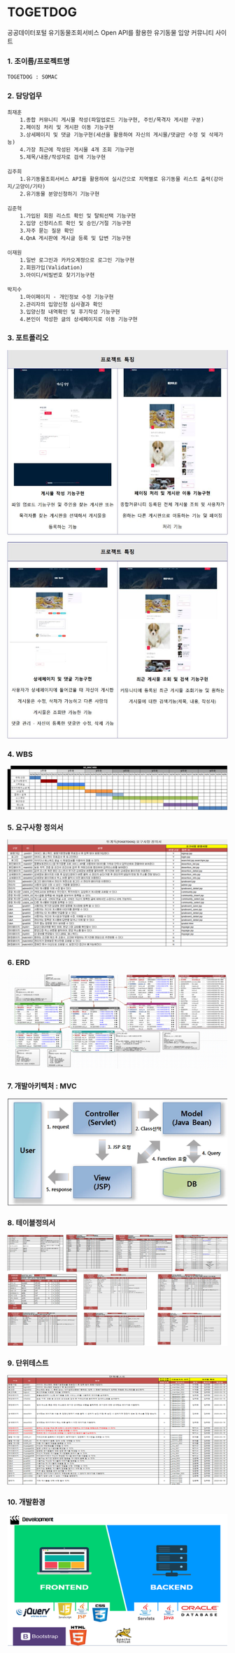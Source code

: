 # TOGETDOG
공공데이터포털 유기동물조회서비스 Open API를 활용한 유기동물 입양 커뮤니티 사이트

### 1. 조이름/프로젝트명
```
TOGETDOG : SOMAC
```
### 2. 담당업무
```
최재훈  
    1.종합 커뮤니티 게시물 작성(파일업로드 기능구현, 주인/목격자 게시판 구분)  
    2.페이징 처리 및 게시판 이동 기능구현  
    3.상세페이지 및 댓글 기능구현(세션을 활용하여 자신의 게시물/댓글만 수정 및 삭제가능)  
    4.가장 최근에 작성된 게시물 4개 조회 기능구현  
    5.제목/내용/작성자로 검색 기능구현  
  
김주희  
    1.유기동물조회서비스 API를 활용하여 실시간으로 지역별로 유기동물 리스트 출력(강아지/고양이/기타)  
    2.유기동물 분양신청하기 기능구현  

김준혁  
    1.가입된 회원 리스트 확인 및 탈퇴선택 기능구현  
    2.입양 신청리스트 확인 및 승인/거절 기능구현
    3.자주 묻는 질문 확인  
    4.QnA 게시판에 게시글 등록 및 답변 기능구현  
    
이재원
    1.일반 로그인과 카카오계정으로 로그인 기능구현  
    2.회원가입(Validation)  
    3.아이디/비밀번호 찾기기능구현  

박지수  
    1.마이페이지 - 개인정보 수정 기능구현  
    2.관리자의 입양신청 심사결과 확인  
    3.입양신청 내역확인 및 후기작성 기능구현  
    4.본인이 작성한 글의 상세페이지로 이동 기능구현   

```

### 3. 포트폴리오
![portfolio_01](https://github.com/choijaehoon1/TOGETDOG/blob/master/SOMAC/src/%ED%8F%AC%ED%8A%B8%ED%8F%B4%EB%A6%AC%EC%98%A4_01.JPG "이미지설명")

![portfolio_02](https://github.com/choijaehoon1/TOGETDOG/blob/master/SOMAC/src/%ED%8F%AC%ED%8A%B8%ED%8F%B4%EB%A6%AC%EC%98%A4_02.JPG "이미지설명")

### 4. WBS
![WBS](https://github.com/choijaehoon1/TOGETDOG/blob/master/SOMAC/src/WBS.png "이미지설명")

### 5. 요구사항 정의서
![요구사항 정의서](https://github.com/choijaehoon1/TOGETDOG/blob/master/SOMAC/src/%EC%9A%94%EA%B5%AC%EC%82%AC%ED%95%AD%EC%A0%95%EC%9D%98%EC%84%9C.png "이미지설명")

### 6. ERD
![ERD](https://github.com/choijaehoon1/TOGETDOG/blob/master/SOMAC/src/ERD.png "이미지설명")

### 7. 개발아키텍처 : MVC
![MVC](https://github.com/choijaehoon1/TOGETDOG/blob/master/SOMAC/src/MVC.png "이미지설명")

### 8. 테이블정의서
![테이블정의서](https://github.com/choijaehoon1/TOGETDOG/blob/master/SOMAC/src/%ED%85%8C%EC%9D%B4%EB%B8%94%EC%A0%95%EC%9D%98%EC%84%9C.png "이미지설명")

### 9. 단위테스트
![단위테스트](https://github.com/choijaehoon1/TOGETDOG/blob/master/SOMAC/src/%EB%8B%A8%EC%9C%84%ED%85%8C%EC%8A%A4%ED%8A%B8.png "이미지설명")

### 10. 개발환경
![개발환경](https://github.com/choijaehoon1/TOGETDOG/blob/master/SOMAC/src/%EA%B0%9C%EB%B0%9CTools.png "이미지설명")
